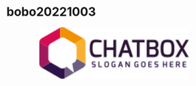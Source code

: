 # bobo20221003
<p align="center">
  <img width="350" src="https://github.com/bobo6389/bobo20221003/blob/main/project3/assets/images/BrandLOGO.png">
</p>
